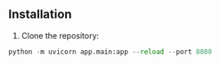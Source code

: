 ## Installation

1. Clone the repository: 



```python
python -m uvicorn app.main:app --reload --port 8080 
```